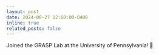 ```yaml
---
layout: post
date: 2024-08-27 12:00:00-0400
inline: true
related_posts: false
---
```


Joined the GRASP Lab at the University of Pennsylvania! :robot:

